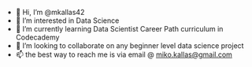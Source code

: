 - 👋 Hi, I’m @mkallas42
- 👀 I’m interested in Data Science
- 🌱 I’m currently learning Data Scientist Career Path curriculum in Codecademy
- 💞️ I’m looking to collaborate on any beginner level data science project
- 📫 the best way to reach me is via email @ miko.kallas@gmail.com

<!---
mkallas42/mkallas42 is a ✨ special ✨ repository because its `README.md` (this file) appears on your GitHub profile.
You can click the Preview link to take a look at your changes.
--->
